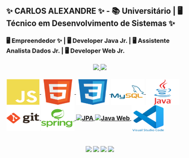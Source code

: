 <h2> ✨ CARLOS ALEXANDRE ✨ - 📚 Universitário | 🖥️ Técnico em Desenvolvimento de Sistemas ✨<br> <h3>🖥️ Empreendedor ✨ | 🖥️ Developer Java Jr. | 🖥️ Assistente Analista Dados Jr. | 🖥️ Developer Web Jr.  <br><br>
<div align="center">
  <a href="https://github.com/Carlosaleee">
  <img height="180em" src="https://github-readme-stats.vercel.app/api?username=Carlosaleee&show_icons=true&theme=dracula&include_all_commits=true&count_private=true"/>
  <img height="180em" src="https://github-readme-stats.vercel.app/api/top-langs/?username=Carlosaleee&layout=compact&langs_count=7&theme=dracula"/></div>  
<div style="display: inline_block"><br>
    <img align="center" alt="Rafa-Js" height="70" width="90" src="https://raw.githubusercontent.com/devicons/devicon/master/icons/javascript/javascript-plain.svg">
    <img align="center" alt="Rafa-HTML" height="70" width="90" src="https://raw.githubusercontent.com/devicons/devicon/master/icons/html5/html5-original.svg">
    <img align="center" alt="Rafa-CSS" height="70" width="90" src="https://raw.githubusercontent.com/devicons/devicon/master/icons/css3/css3-original.svg">
    <img align="center" alt="Rafa-CSS" height="70" width="90" src="https://raw.githubusercontent.com/devicons/devicon/master/icons/mysql/mysql-original-wordmark.svg">
    <img align="center" alt="Rafa-CSS" height="70" width="90" src="https://raw.githubusercontent.com/devicons/devicon/master/icons/java/java-original-wordmark.svg">
    <img align="center" alt="Rafa-CSS" height="70" width="90" src="https://raw.githubusercontent.com/devicons/devicon/master/icons/git/git-original-wordmark.svg">
    <img align="center" alt="Spring Boot" height="70" width="90" src="https://raw.githubusercontent.com/devicons/devicon/master/icons/spring/spring-original-wordmark.svg">
    <img align="center" alt="JPA" height="70" width="90" src="https://www.vectorlogo.zone/logos/hibernate/hibernate-icon.svg">
    <img align="center" alt="Java Web" height="70" width="90" src="https://www.vectorlogo.zone/logos/java/java-icon.svg">
    <img align="center" alt="VS Code" height="70" width="90" src="https://raw.githubusercontent.com/devicons/devicon/master/icons/vscode/vscode-original-wordmark.svg">
</div>
  <div> <center>
    <br><BR>
  <a href="https://instagram.com/carlos_aleee" target="_blank"><img src="https://img.shields.io/badge/-Instagram-%23E4405F?style=for-the-badge&logo=instagram&logoColor=white" target="_blank"></a>
 <a href="https://discord.com/channels/@me" target="_blank"><img src="https://img.shields.io/badge/Discord-7289DA?style=for-the-badge&logo=discord&logoColor=white" target="_blank"></a> 
  <a href = "mailto:alexandregularte013@gmail.com"><img src="https://img.shields.io/badge/-Gmail-%23333?style=for-the-badge&logo=gmail&logoColor=white" target="_blank"></a>
  <a href="[https://www.linkedin.com/in/carlos-alexandre-877243129/](https://www.linkedin.com/in/carlos-alexandre-66b962279/)" target="_blank"><img src="https://img.shields.io/badge/-LinkedIn-%230077B5?style=for-the-badge&logo=linkedin&logoColor=white" target="_blank"></a> 
</center>
</div>
